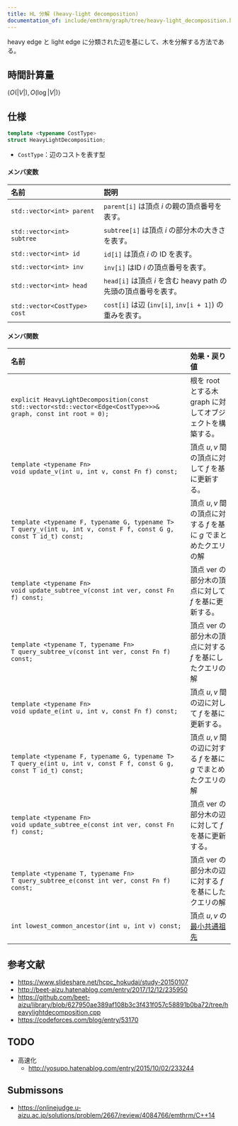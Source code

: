 ```yaml
---
title: HL 分解 (heavy-light decomposition)
documentation_of: include/emthrm/graph/tree/heavy-light_decomposition.hpp
---
```


heavy edge と light edge に分類された辺を基にして、木を分解する方法である。


## 時間計算量

$\langle O(\lvert V \rvert), O(\log{\lvert V \rvert}) \rangle$


## 仕様

```cpp
template <typename CostType>
struct HeavyLightDecomposition;
```

- `CostType`：辺のコストを表す型

#### メンバ変数

|名前|説明|
|:--|:--|
|`std::vector<int> parent`|`parent[i]` は頂点 $i$ の親の頂点番号を表す。|
|`std::vector<int> subtree`|`subtree[i]` は頂点 $i$ の部分木の大きさを表す。|
|`std::vector<int> id`|`id[i]` は頂点 $i$ の ID を表す。|
|`std::vector<int> inv`|`inv[i]` はID $i$ の頂点番号を表す。|
|`std::vector<int> head`|`head[i]` は頂点 $i$ を含む heavy path の先頭の頂点番号を表す。|
|`std::vector<CostType> cost`|`cost[i]` は辺 (`inv[i]`, `inv[i + 1]`) の重みを表す。|

#### メンバ関数

|名前|効果・戻り値|
|:--|:--|
|`explicit HeavyLightDecomposition(const std::vector<std::vector<Edge<CostType>>>& graph, const int root = 0);`|根を $\mathrm{root}$ とする木 $\mathrm{graph}$ に対してオブジェクトを構築する。|
|`template <typename Fn>`<br>`void update_v(int u, int v, const Fn f) const;`|頂点 $u, v$ 間の頂点に対して $f$ を基に更新する。|
|`template <typename F, typename G, typename T>`<br>`T query_v(int u, int v, const F f, const G g, const T id_t) const;`|頂点 $u, v$ 間の頂点に対する $f$ を基に $g$ でまとめたクエリの解|
|`template <typename Fn>`<br>`void update_subtree_v(const int ver, const Fn f) const;`|頂点 $\mathrm{ver}$ の部分木の頂点に対して $f$ を基に更新する。|
|`template <typename T, typename Fn>`<br>`T query_subtree_v(const int ver, const Fn f) const;`|頂点 $\mathrm{ver}$ の部分木の頂点に対する $f$ を基にしたクエリの解|
|`template <typename Fn>`<br>`void update_e(int u, int v, const Fn f) const;`|頂点 $u, v$ 間の辺に対して $f$ を基に更新する。|
|`template <typename F, typename G, typename T>`<br>`T query_e(int u, int v, const F f, const G g, const T id_t) const;`|頂点 $u, v$ 間の辺に対する $f$ を基に $g$ でまとめたクエリの解|
|`template <typename Fn>`<br>`void update_subtree_e(const int ver, const Fn f) const;`|頂点 $\mathrm{ver}$ の部分木の辺に対して $f$ を基に更新する。|
|`template <typename T, typename Fn>`<br>`T query_subtree_e(const int ver, const Fn f) const;`|頂点 $\mathrm{ver}$ の部分木の辺に対する $f$ を基にしたクエリの解|
|`int lowest_common_ancestor(int u, int v) const;`|頂点 $u, v$ の[最小共通祖先](lowest_common_ancestor.md)|


## 参考文献

- https://www.slideshare.net/hcpc_hokudai/study-20150107
- http://beet-aizu.hatenablog.com/entry/2017/12/12/235950
- https://github.com/beet-aizu/library/blob/627950ae389af108b3c3f431f057c58891b0ba72/tree/heavylightdecomposition.cpp
- https://codeforces.com/blog/entry/53170


## TODO

- 高速化
  - http://yosupo.hatenablog.com/entry/2015/10/02/233244


## Submissons

- https://onlinejudge.u-aizu.ac.jp/solutions/problem/2667/review/4084766/emthrm/C++14
